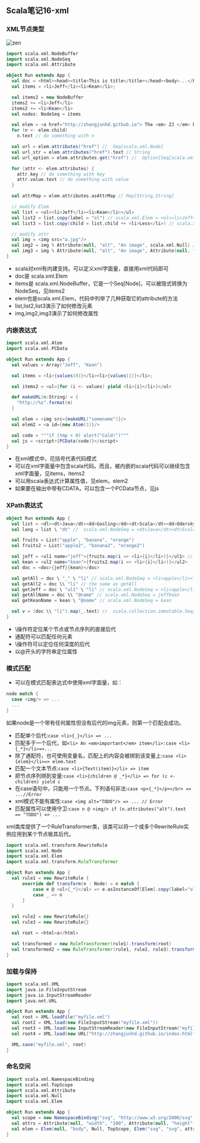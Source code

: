 ## Scala笔记16-xml
### XML节点类型

![zen](http://www.codecommit.com/blog/wp-content/uploads/2010/05/s6EW-5XuGuUAjHDi-zmvofQ.png)

```scala
import scala.xml.NodeBuffer
import scala.xml.NodeSeq
import scala.xml.Attribute

object Run extends App {
  val doc = <html><head><title>This is title</title></head><body>...</body></html>
  val items = <li>Jeff</li><li>Kean</li>;

  val items2 = new NodeBuffer
  items2 += <li>Jeff</li>
  items2 += <li>Kean</li>
  val nodes: NodeSeq = items

  val elem = <a href="http://zhangjunhd.github.io"> The <em> ZJ </em> blog</a>
  for (n <- elem.child)
    n.text // do something with n

  val url = elem.attributes("href") //  Seq[scala.xml.Node]
  val url_str = elem.attributes("href").text // String
  val url_option = elem.attributes.get("href") //  Option[Seq[scala.xml.Node]]

  for (attr <- elem.attributes) {
    attr.key // do something with key
    attr.value.text // do something with value
  }

  val attrMap = elem.attributes.asAttrMap // Map[String,String]

  // modify Elem
  val list = <ul><li>Jeff</li><li>Kean</li></ul>
  val list2 = list.copy(label = "ol") // scala.xml.Elem = <ol><li>Jeff</li><li>Kean</li></ol>
  val list3 = list.copy(child = list.child ++ <li>Less</li>) // scala.xml.Elem = <ul><li>Jeff</li><li>Kean</li><li>Less</li></ul>

  // modify attr
  val img = <img src="a.jpg"/>
  val img2 = img % Attribute(null, "alt", "An image", scala.xml.Null) // scala.xml.Elem = <img alt="An image" src="a.jpg"/>
  val img3 = img % Attribute(null, "alt", "An image", Attribute(null, "src", "b.jpg", scala.xml.Null)) // scala.xml.Elem = <img src="b.jpg" alt="An image"/>
}
```

* scala对xml有内建支持。可以定义xml字面量，直接用xml代码即可
* doc是 scala.xml.Elem
* items是 scala.xml.NodeBuffer，它是一个Seq[Node]，可以被隐式转换为NodeSeq，见items2
* elem也是scala.xml.Elem，代码中列举了几种获取它的attribute的方法
* list,list2,list3演示了如何修改元素
* img,img2,img3演示了如何修改属性

### 内嵌表达式

```scala
import scala.xml.Atom
import scala.xml.PCData

object Run extends App {
  val values = Array("Jeff", "Kean")

  val items = <li>{values(0)}</li><li>{values(1)}</li>;

  val items2 = <ul>{for (i <- values) yield <li>{i}</li>}</ul>

  def makeURL(n:String) = {
    "http://%s".format(n)
  }

  val elem = <img src={makeURL("somename")}/>
  val elem2 = <a id={new Atom(1)}/>

  val code = """if (tmp < 0) alert("Cold!")"""
  val js = <script>{PCData(code)}</script>
}
```

* 在xml模式中，花括号代表代码模式
* 可以在xml字面量中包含scala代码，而且，被内嵌的scala代码可以继续包含xml字面量，见items，items2
* 可以用scala表达式计算属性值，见elem，elem2
* 如果要在输出中带有CDATA，可以包含一个PCData节点，见js

### XPath表达式

```scala
object Run extends App {
  val list = <dl><dt>Java</dt><dd>Gosling</dd><dt>Scala</dt><dd>Odersky</dd></dl>
  val lang = list \ "dt" //  scala.xml.NodeSeq = <dt>Java</dt><dt>Scala</dt>

  val fruits = List("apple", "banana", "orange")
  val fruits2 = List("apple2", "banana2", "orange2")

  val jeff = <ul1 name="jeff">{fruits.map(i => <li>{i}</li>)}</ul1> // scala.xml.Elem = <Jeff><li>apple</li><li>banana</li><li>orange</li></Jeff>
  val kean = <ul2 name="kean">{fruits2.map(i => <li>{i}</li>)}</ul2>
  val doc = <doc>{jeff}{kean}</doc>

  val getAll = doc \ "_" \ "li" // scala.xml.NodeSeq = <li>apple</li><li>banana</li><li>orange</li><li>apple2</li><li>banana2</li><li>orange2</li>
  val getAll2 = doc \\ "li" // the same as getAll
  val getJeff = doc \ "ul1" \ "li" // scala.xml.NodeSeq = <li>apple</li><li>banana</li><li>orange</li>
  val getAllName = doc \\ "@name" // scala.xml.NodeSeq = jeffkean
  val getKeanName = kean \ "@name" // scala.xml.NodeSeq = kean

  val v = (doc \\ "li").map(_.text) //  scala.collection.immutable.Seq[String] = List(apple, banana, orange, apple2, banana2, orange2)
}
```

* \操作符定位某个节点或节点序列的直接后代
* 通配符可以匹配任何元素
* \\操作符可以定位任何深度的后代
* 以@开头的字符串定位属性

### 模式匹配

* 可以在模式匹配表达式中使用xml字面量，如：

```scala
node match {
  case <img/> => ...
  ...
}
```

如果node是一个带有任何属性但没有后代的img元素，则第一个匹配会成功。

* 匹配单个后代:`case <li>{_}</li> => ...`
* 匹配多于一个后代，如`<li> An <em>important</em> item</li>:case <li>{_*}</li>=>...`
* 除了通配符，也可使用变量名，匹配上的内容会被绑到该变量上:`case <li>{elem}</li>=> elem.text`
* 匹配一个文本节点:`case <li>{Text(item)}</li> => item`
* 把节点序列绑到变量:`case <li>{children @ _*}</li> => for (c <- children) yield c`
* 在case语句中，只能用一个节点。下列语句非法:`case <p>{_*}</p></br> => ...//Error`
* xml模式不能有属性:`case <img alt="TODO"/> => ... // Error`
* 匹配属性可以使用守卫:`case n @ <img/> if (n.attributes("alt").text == "TODO") => ...`

xml类库提供了一个RuleTransformer类，该类可以将一个或多个RewriteRule实例应用到某个节点极其后代。

```scala
import scala.xml.transform.RewriteRule
import scala.xml.Node
import scala.xml.Elem
import scala.xml.transform.RuleTransformer

object Run extends App {
  val rule1 = new RewriteRule {
      override def transform(n : Node) = n match {
          case e @ <ul>{_*}</ul> => e.asInstanceOf[Elem].copy(label="ol")
          case _ => n
      }
  }

  val rule2 = new RewriteRule{}
  val rule3 = new RewriteRule{}

  val root = <html>a</html>

  val transformed = new RuleTransformer(rule1).transform(root)
  val transformed2 = new RuleTransformer(rule1, rule2, rule3).transform(root)
}
```

### 加载与保持
```scala
import scala.xml.XML
import java.io.FileInputStream
import java.io.InputStreamReader
import java.net.URL

object Run extends App {
  val root = XML.loadFile("myfile.xml")
  val root2 = XML.load(new FileInputStream("myfile.xml"))
  val root3 = XML.load(new InputStreamReader(new FileInputStream("myfile.xml"), "UTF-8"))
  val root4 = XML.load(new URL("http://zhangjunhd.github.io/index.html"))

  XML.save("myfile.xml", root)
}
```

### 命名空间
```scala
import scala.xml.NamespaceBinding
import scala.xml.TopScope
import scala.xml.Attribute
import scala.xml.Null
import scala.xml.Elem

object Run extends App {
  val scope = new NamespaceBinding("svg", "http://www.w3.org/2000/svg", TopScope)
  val attrs = Attribute(null, "width", "100", Attribute(null, "height", "100", Null))
  val elem = Elem(null, "body", Null, TopScope, Elem("svg", "svg", attrs, scope)) // <body><svg:svg width="100" height="100" xmlns:svg="http://www.w3.org/2000/svg"/></body>
}
```
